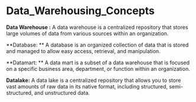 # Data_Warehousing_Concepts

**Data Warehouse :** A data warehouse is a centralized repository that stores large volumes of data from various sources within an organization. 

**Database: ** A database is an organized collection of data that is stored and managed to allow easy access, retrieval, and manipulation.

**Datamart: ** A data mart is a subset of a data warehouse that is focused on a specific business area, department, or function within an organization. 

**Datalake:** A data lake is a centralized repository that allows you to store vast amounts of raw data in its native format, including structured, semi-structured, and unstructured data. 
